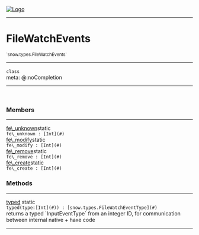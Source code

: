 
[![Logo](../../../images/logo.png)](../../../api/index.html)

---



<h1>FileWatchEvents</h1>
<small>`snow.types.FileWatchEvents`</small>



---

`class`
<span class="meta">
<br/>meta: @:noCompletion
</span>


---

&nbsp;
&nbsp;



<h3>Members</h3> <hr/><span class="member apipage">
                <a name="fe_unknown"><a class="lift" href="#fe_unknown">fe\_unknown</a></a><span class="inline-block static">static</span><div class="clear"></div><code class="signature apipage">fe\_unknown : [Int](#)</code><br/></span>
            <span class="small_desc_flat"></span><span class="member apipage">
                <a name="fe_modify"><a class="lift" href="#fe_modify">fe\_modify</a></a><span class="inline-block static">static</span><div class="clear"></div><code class="signature apipage">fe\_modify : [Int](#)</code><br/></span>
            <span class="small_desc_flat"></span><span class="member apipage">
                <a name="fe_remove"><a class="lift" href="#fe_remove">fe\_remove</a></a><span class="inline-block static">static</span><div class="clear"></div><code class="signature apipage">fe\_remove : [Int](#)</code><br/></span>
            <span class="small_desc_flat"></span><span class="member apipage">
                <a name="fe_create"><a class="lift" href="#fe_create">fe\_create</a></a><span class="inline-block static">static</span><div class="clear"></div><code class="signature apipage">fe\_create : [Int](#)</code><br/></span>
            <span class="small_desc_flat"></span>





<h3>Methods</h3> <hr/><span class="method apipage">
            <a name="typed"><a class="lift" href="#typed">typed</a></a> <span class="inline-block static">static</span><div class="clear"></div><code class="signature apipage">typed(type:[Int](#)<span></span>) : [snow.types.FileWatchEventType](#)</code><br/><span class="small_desc_flat">returns a typed `InputEventType` from an integer ID, for communication between internal native + haxe code</span>
        </span>
    





---

&nbsp;
&nbsp;
&nbsp;
&nbsp;
